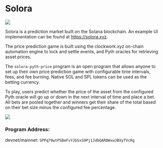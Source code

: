 # Solora

![](https://dc100lan3jpki.cloudfront.net/images/Black%20w_%20Gradient%20Logo%20Twitter.png)

Solora is a prediction market built on the Solana blockchain. An example UI implementation can be found at https://solora.xyz.

The price prediction game is built using the clockwork.xyz on-chain automation engine to lock and settle events, and Pyth oracles for retrieving asset prices.

The `solora-pyth-price` program is an open program that allows anyone to set up their own price prediction game with configurable time intervals, fees, and fee burning. Native SOL and SPL tokens can be used as the betting currency.

To play, users predict whether the price of the asset from the configured Pyth oracle will go up or down in the next interval of time and place a bet. All bets are pooled together and winners get their share of the total based on their bet size minus the configured fee percentage.

![](https://dc100lan3jpki.cloudfront.net/images/solora_xyz.jpg)

### Program Address:
devnet/mainnet: `SPPq79wtPSBeFvYJbSxS9Pj1JdbQARDWxwJBXyTVcRg`

